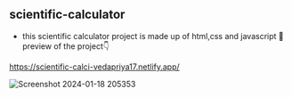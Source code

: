 ## scientific-calculator
* this scientific calculator project is made up of html,css and javascript
 👀preview of the project👇

https://scientific-calci-vedapriya17.netlify.app/

![Screenshot 2024-01-18 205353](https://github.com/vedapriya17/scientific-calculator/assets/140573640/917b68a7-a5e1-4558-ba1b-afe40c8152fe)
